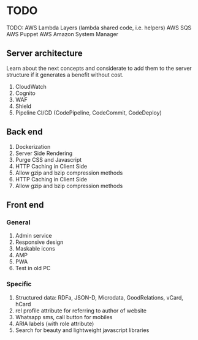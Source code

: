 # TODO

TODO:
  AWS Lambda Layers (lambda shared code, i.e. helpers)
  AWS SQS
  AWS Puppet
  AWS Amazon System Manager

## Server architecture

Learn about the next concepts and considerate to add them to the server
structure if it generates a benefit without cost.

1) CloudWatch
2) Cognito
3) WAF
4) Shield
5) Pipeline CI/CD (CodePipeline, CodeCommit, CodeDeploy)

## Back end

1) Dockerization
2) Server Side Rendering
3) Purge CSS and Javascript
4) HTTP Caching in Client Side
5) Allow gzip and bzip compression methods
6) HTTP Caching in Client Side
7) Allow gzip and bzip compression methods

## Front end

### General

1) Admin service
2) Responsive design
3) Maskable icons
4) AMP
5) PWA
6) Test in old PC

### Specific

1) Structured data: RDFa, JSON-D, Microdata, GoodRelations, vCard, hCard
2) rel profile attribute for referring to author of website
3) Whatsapp sms, call button for mobiles
4) ARIA labels (with role attribute)
5) Search for beauty and lightweight javascript libraries

